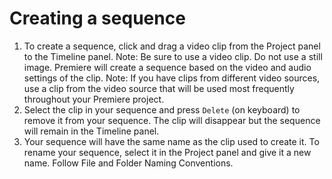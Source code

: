 # Creating a sequence

1. To create a sequence, click and drag a video clip from the Project panel to the Timeline panel. Note: Be sure to use a video clip. Do not use a still image. Premiere will create a sequence based on the video and audio settings of the clip. Note: If you have clips from different video sources, use a clip from the video source that will be used most frequently throughout your Premiere project.
2. Select the clip in your sequence and press `Delete` (on keyboard) to remove it from your sequence. The clip will disappear but the sequence will remain in the Timeline panel.
3. Your sequence will have the same name as the clip used to create it. To rename your sequence, select it in the Project panel and give it a new name. Follow File and Folder Naming Conventions.

